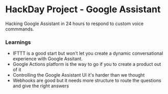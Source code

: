 # HackDay Project - Google Assistant 
Hacking Google Assistant in 24 hours to respond to custom voice commmands.


### Learnings
- IFTTT is a good start but won't let you create a dynamic conversational experience with Google Assitant.
- Google Actions platform is the way to go if you to create a product out of it
- Controlling the Google Assistant UI it's harder than we thought
- Webhooks are good but it needs more structure to route the questions and give the right answers


